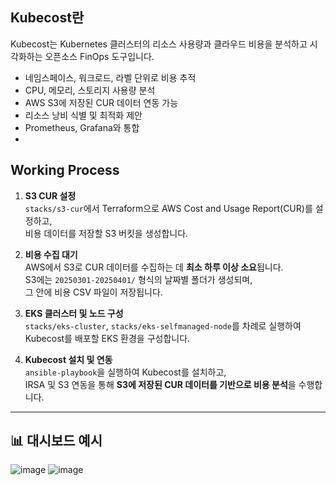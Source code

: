 ## Kubecost란
Kubecost는 Kubernetes 클러스터의 리소스 사용량과 클라우드 비용을 분석하고 시각화하는 오픈소스 FinOps 도구입니다.

- 네임스페이스, 워크로드, 라벨 단위로 비용 추적
- CPU, 메모리, 스토리지 사용량 분석
- AWS S3에 저장된 CUR 데이터 연동 가능
- 리소스 낭비 식별 및 최적화 제안
- Prometheus, Grafana와 통합
- 
## Working Process

1. **S3 CUR 설정**  
   `stacks/s3-cur`에서 Terraform으로 AWS Cost and Usage Report(CUR)를 설정하고,  
   비용 데이터를 저장할 S3 버킷을 생성합니다.

2. **비용 수집 대기**  
   AWS에서 S3로 CUR 데이터를 수집하는 데 **최소 하루 이상 소요**됩니다.  
   S3에는 `20250301-20250401/` 형식의 날짜별 폴더가 생성되며,  
   그 안에 비용 CSV 파일이 저장됩니다.

3. **EKS 클러스터 및 노드 구성**  
   `stacks/eks-cluster`, `stacks/eks-selfmanaged-node`를 차례로 실행하여  
   Kubecost를 배포할 EKS 환경을 구성합니다.

4. **Kubecost 설치 및 연동**  
   `ansible-playbook`을 실행하여 Kubecost를 설치하고,  
   IRSA 및 S3 연동을 통해 **S3에 저장된 CUR 데이터를 기반으로 비용 분석**을 수행합니다.

---

## 📊 대시보드 예시

![image](https://github.com/user-attachments/assets/908e55a1-e314-4a0d-9106-b85aa86807a0)
![image](https://github.com/user-attachments/assets/8ac27ca8-7524-43dc-ab3d-521b3d6f77dc)
